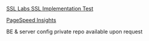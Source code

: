 [SSL Labs SSL Implementation Test](https://www.ssllabs.com/ssltest/analyze.html?d=2to.co)


[PageSpeed Insights](https://pagespeed.web.dev/analysis/https-2to-co/u1uxfnm668?form_factor=desktop)


BE & server config private repo available upon request
